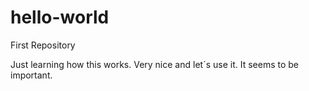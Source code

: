# hello-world
First Repository

Just learning how this works. Very nice and let´s use it. It seems to be important.

